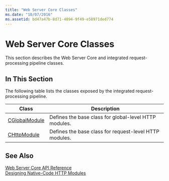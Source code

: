 ```yaml
---
title: "Web Server Core Classes"
ms.date: "10/07/2016"
ms.assetid: bd47a47b-8d71-4094-9f49-e58971ded774
---
```

# Web Server Core Classes
This section describes the Web Server Core and integrated request-processing pipeline classes.  
  
## In This Section  
 The following table lists the classes exposed by the integrated request-processing pipeline.  
  
|Class|Description|  
|-----------|-----------------|  
|[CGlobalModule](../../web-development-reference/native-code-api-reference/cglobalmodule-class.md)|Defines the base class for global-level HTTP modules.|  
|[CHttpModule](../../web-development-reference/native-code-api-reference/chttpmodule-class.md)|Defines the base class for request-level HTTP modules.|  
  
## See Also  
 [Web Server Core API Reference](../../web-development-reference/native-code-api-reference/web-server-core-api-reference.md)   
 [Designing Native-Code HTTP Modules](../../web-development-reference/native-code-development-overview/designing-native-code-http-modules.md)